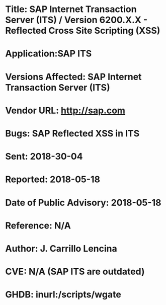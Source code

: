 # Title: SAP Internet Transaction Server (ITS) / Version 6200.X.X  - Reflected Cross Site Scripting (XSS)
# Application:SAP ITS
# Versions Affected: SAP Internet Transaction Server (ITS)
# Vendor URL: http://sap.com
# Bugs: SAP Reflected XSS in ITS
# Sent:  2018-30-04
# Reported:  2018-05-18
# Date of Public Advisory: 2018-05-18
# Reference: N/A
# Author: J. Carrillo Lencina
# CVE: N/A (SAP ITS are outdated)
# GHDB: inurl:/scripts/wgate
